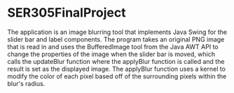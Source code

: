 # SER305FinalProject

The application is an image blurring tool that implements Java Swing for the slider bar and label components.
The program takes an original PNG image that is read in and uses the BufferedImage tool from the Java AWT API
to change the properties of the image when the slider bar is moved, which calls the updateBlur function where the 
applyBlur function is called and the result is set as the displayed image. The applyBlur function uses a kernel to 
modify the color of each pixel based off of the surrounding pixels within the blur's radius.